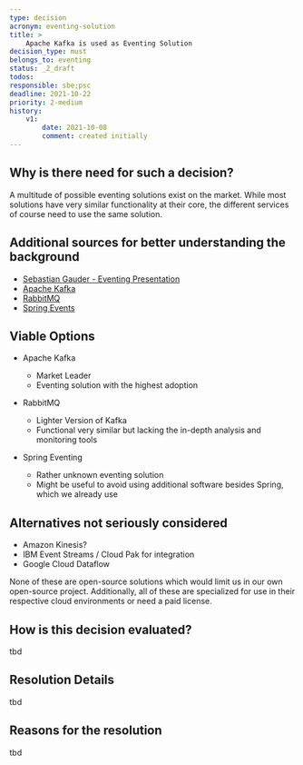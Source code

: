 ```yaml
---
type: decision
acronym: eventing-solution
title: >
    Apache Kafka is used as Eventing Solution
decision_type: must
belongs_to: eventing
status: _2_draft
todos:
responsible: sbe;psc    
deadline: 2021-10-22
priority: 2-medium
history:
    v1:
        date: 2021-10-08
        comment: created initially  
---
```


## Why is there need for such a decision?

A multitude of possible eventing solutions exist on the market. While most solutions have very similar
functionality at their core, the different services of course need to use the same solution.

## Additional sources for better understanding the background

* [Sebastian Gauder - Eventing Presentation](https://www.doag.org/formes/pubfiles/9948769/2018-NN-Sebastian_Gauder-Eventing_mit_Apache_Kafka__Haben_ist_besser_als_Brauchen-Praesentation.pdf)
* [Apache Kafka](https://kafka.apache.org/)
* [RabbitMQ](https://www.rabbitmq.com/)
* [Spring Events](https://www.baeldung.com/spring-events)

## Viable Options

* Apache Kafka
    * Market Leader
    * Eventing solution with the highest adoption

* RabbitMQ
    * Lighter Version of Kafka
    * Functional very similar but lacking the in-depth analysis and monitoring tools

* Spring Eventing
    * Rather unknown eventing solution
    * Might be useful to avoid using additional software besides Spring, which we already use 

## Alternatives not seriously considered

* Amazon Kinesis?
* IBM Event Streams / Cloud Pak for integration
* Google Cloud Dataflow

None of these are open-source solutions which would limit us in our own open-source project.
Additionally, all of these are specialized for use in their respective cloud environments or need a paid license.

## How is this decision evaluated?

tbd
 
## Resolution Details

tbd

## Reasons for the resolution

tbd
